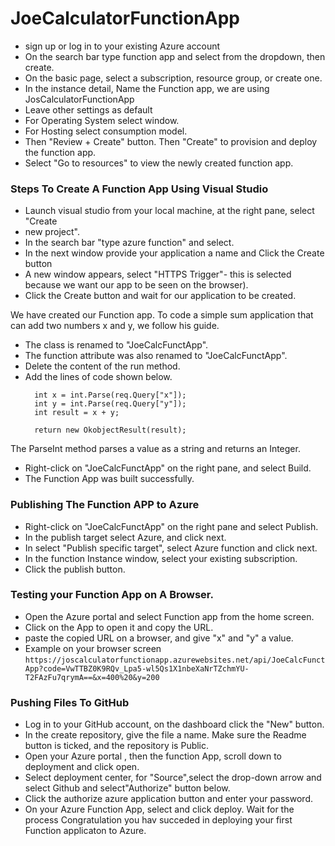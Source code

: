 # JoeCalculatorFunctionApp  
- sign up or log in to your existing Azure account
- On the search bar type function app and select from the dropdown, then create.
- On the basic page, select a subscription, resource group, or create one.
- In the instance detail, Name the Function app, we are using JosCalculatorFunctionApp
- Leave other settings as default
- For Operating System select  window.
- For Hosting select consumption model.
- Then "Review + Create" button. Then "Create" to provision and deploy the function app.
- Select "Go to resources" to view the newly created function app.

### Steps To Create A Function App Using Visual Studio  
- Launch visual studio from your local machine, at the right pane, select "Create
- new project".
- In the search bar "type azure function" and select.
- In the next window provide your application a name and Click the Create button
- A new window appears, select "HTTPS Trigger"- this is selected because we want our app to be seen on the browser).
- Click the Create button and wait for our application to be created.

 
 We have created our Function app. To code a simple sum application that can add two numbers x and y, we follow his guide.
- The class is renamed to "JoeCalcFunctApp".
- The function attribute was also renamed to "JoeCalcFunctApp".
- Delete the content of the run method.
- Add the lines of code shown below.
  ```
    int x = int.Parse(req.Query["x"]);
    int y = int.Parse(req.Query["y"]);
    int result = x + y;

    return new OkobjectResult(result);
  ```

The ParseInt method parses a value as a string and returns an Integer.  
- Right-click on "JoeCalcFunctApp" on the right pane, and select Build.
- The Function App was built successfully.

### Publishing The Function APP to Azure
- Right-click on "JoeCalcFunctApp" on the right pane and select Publish.
- In the publish target select Azure, and click next.
- In select "Publish specific target", select Azure function and click next.
- In the function Instance window, select your existing subscription.
- Click the publish button.

### Testing your Function App on A Browser.  
- Open the Azure portal and select Function app from the home screen.
- Click on the App to open it and copy the URL.
- paste the copied URL on a browser, and give "x" and "y" a value.
- Example on your browser screen `https://joscalculatorfunctionapp.azurewebsites.net/api/JoeCalcFunctApp?code=VwTTBZ0K9RQv_Lpa5-wl5Qs1X1nbeXaNrTZchmYU-T2FAzFu7qrymA==&x=400%20&y=200`

### Pushing Files To GitHub  
- Log in to your GitHub account, on the dashboard click the "New" button.
- In the create repository, give the file a name. Make sure the Readme button is ticked, and the repository is Public.
- Open your Azure portal , then the function App, scroll down to deployment and click open.
- Select deployment center, for "Source",select the drop-down arrow and select Github and select"Authorize" button below.
- Click the authorize azure application button and enter your password.
- On your Azure Function App, select and click deploy. Wait for the process
Congratulation you hav succeded in deploying your first Function applicaton to Azure.


